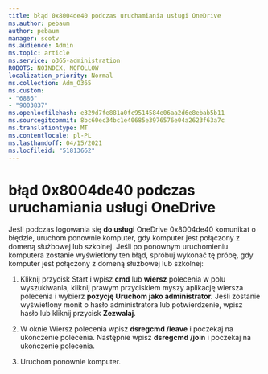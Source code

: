 ```yaml
---
title: błąd 0x8004de40 podczas uruchamiania usługi OneDrive
ms.author: pebaum
author: pebaum
manager: scotv
ms.audience: Admin
ms.topic: article
ms.service: o365-administration
ROBOTS: NOINDEX, NOFOLLOW
localization_priority: Normal
ms.collection: Adm_O365
ms.custom:
- "6886"
- "9003837"
ms.openlocfilehash: e329d7fe881a0fc9514584e06aa2d6e8ebab5b11
ms.sourcegitcommit: 8bc60ec34bc1e40685e3976576e04a2623f63a7c
ms.translationtype: MT
ms.contentlocale: pl-PL
ms.lasthandoff: 04/15/2021
ms.locfileid: "51813662"
---
```

# <a name="0x8004de40-error-when-launching-onedrive"></a>błąd 0x8004de40 podczas uruchamiania usługi OneDrive

Jeśli podczas logowania się **do usługi** OneDrive 0x8004de40 komunikat o błędzie, uruchom ponownie komputer, gdy komputer jest połączony z domeną służbowej lub szkolnej. Jeśli po ponownym uruchomieniu komputera zostanie wyświetlony ten błąd, spróbuj wykonać tę próbę, gdy komputer jest połączony z domeną służbowej lub szkolnej:

1. Kliknij przycisk Start i wpisz **cmd** lub **wiersz** polecenia w polu wyszukiwania, kliknij prawym przyciskiem myszy aplikację wiersza polecenia i wybierz **pozycję Uruchom jako administrator.** Jeśli zostanie wyświetlony monit o hasło administratora lub potwierdzenie, wpisz hasło lub kliknij przycisk **Zezwalaj**.  

2. W oknie Wiersz polecenia wpisz **dsregcmd /leave**  i poczekaj na ukończenie polecenia. Następnie wpisz **dsregcmd /join** i poczekaj na ukończenie polecenia.
3. Uruchom ponownie komputer.

